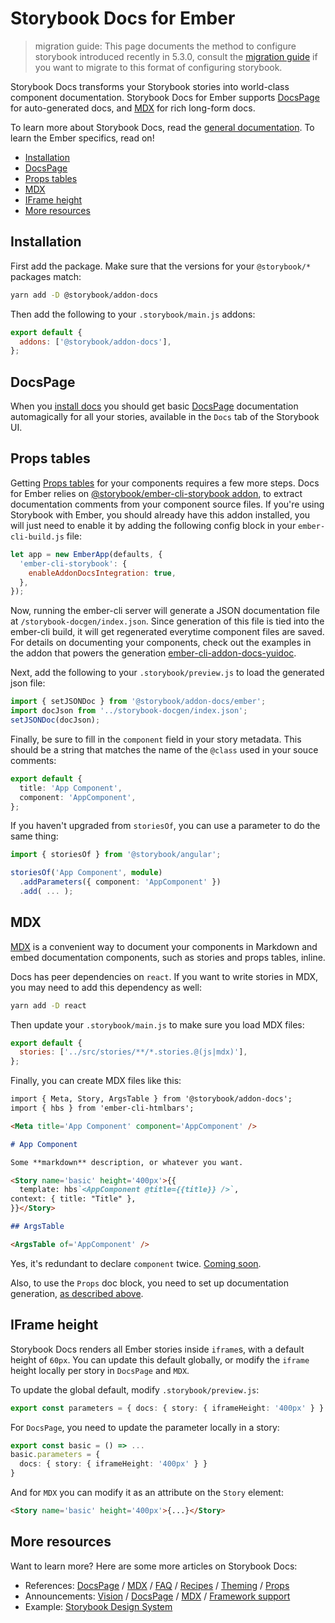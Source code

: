 <h1>Storybook Docs for Ember</h1>

> migration guide: This page documents the method to configure storybook introduced recently in 5.3.0, consult the [migration guide](https://github.com/storybookjs/storybook/blob/next/MIGRATION.md) if you want to migrate to this format of configuring storybook.

Storybook Docs transforms your Storybook stories into world-class component documentation. Storybook Docs for Ember supports [DocsPage](../docs/docspage.md) for auto-generated docs, and [MDX](../docs/mdx.md) for rich long-form docs.

To learn more about Storybook Docs, read the [general documentation](../README.md). To learn the Ember specifics, read on!

- [Installation](#installation)
- [DocsPage](#docspage)
- [Props tables](#props-tables)
- [MDX](#mdx)
- [IFrame height](#iframe-height)
- [More resources](#more-resources)

## Installation

First add the package. Make sure that the versions for your `@storybook/*` packages match:

```sh
yarn add -D @storybook/addon-docs
```

Then add the following to your `.storybook/main.js` addons:

```js
export default {
  addons: ['@storybook/addon-docs'],
};
```

## DocsPage

When you [install docs](#installation) you should get basic [DocsPage](../docs/docspage.md) documentation automagically for all your stories, available in the `Docs` tab of the Storybook UI.

## Props tables

Getting [Props tables](../docs/props-tables.md) for your components requires a few more steps. Docs for Ember relies on [@storybook/ember-cli-storybook addon](https://github.com/storybookjs/ember-cli-storybook), to extract documentation comments from your component source files. If you're using Storybook with Ember, you should already have this addon installed, you will just need to enable it by adding the following config block in your `ember-cli-build.js` file:

```js
let app = new EmberApp(defaults, {
  'ember-cli-storybook': {
    enableAddonDocsIntegration: true,
  },
});
```

Now, running the ember-cli server will generate a JSON documentation file at `/storybook-docgen/index.json`. Since generation of this file is tied into the ember-cli build, it will get regenerated everytime component files are saved. For details on documenting your components, check out the examples in the addon that powers the generation [ember-cli-addon-docs-yuidoc](https://github.com/ember-learn/ember-cli-addon-docs-yuidoc#documenting-components).

Next, add the following to your `.storybook/preview.js` to load the generated json file:

```js
import { setJSONDoc } from '@storybook/addon-docs/ember';
import docJson from '../storybook-docgen/index.json';
setJSONDoc(docJson);
```

Finally, be sure to fill in the `component` field in your story metadata. This should be a string that matches the name of the `@class` used in your souce comments:

```ts
export default {
  title: 'App Component',
  component: 'AppComponent',
};
```

If you haven't upgraded from `storiesOf`, you can use a parameter to do the same thing:

```ts
import { storiesOf } from '@storybook/angular';

storiesOf('App Component', module)
  .addParameters({ component: 'AppComponent' })
  .add( ... );
```

## MDX

[MDX](../docs/mdx.md) is a convenient way to document your components in Markdown and embed documentation components, such as stories and props tables, inline.

Docs has peer dependencies on `react`. If you want to write stories in MDX, you may need to add this dependency as well:

```sh
yarn add -D react
```

Then update your `.storybook/main.js` to make sure you load MDX files:

```js
export default {
  stories: ['../src/stories/**/*.stories.@(js|mdx)'],
};
```

Finally, you can create MDX files like this:

```md
import { Meta, Story, ArgsTable } from '@storybook/addon-docs';
import { hbs } from 'ember-cli-htmlbars';

<Meta title='App Component' component='AppComponent' />

# App Component

Some **markdown** description, or whatever you want.

<Story name='basic' height='400px'>{{
  template: hbs`<AppComponent @title={{title}} />`,
context: { title: "Title" },
}}</Story>

## ArgsTable

<ArgsTable of='AppComponent' />
```

Yes, it's redundant to declare `component` twice. [Coming soon](https://github.com/storybookjs/storybook/issues/8673).

Also, to use the `Props` doc block, you need to set up documentation generation, [as described above](#docspage).

## IFrame height

Storybook Docs renders all Ember stories inside `iframe`s, with a default height of `60px`. You can update this default globally, or modify the `iframe` height locally per story in `DocsPage` and `MDX`.

To update the global default, modify `.storybook/preview.js`:

```ts
export const parameters = { docs: { story: { iframeHeight: '400px' } } };
```

For `DocsPage`, you need to update the parameter locally in a story:

```ts
export const basic = () => ...
basic.parameters = {
  docs: { story: { iframeHeight: '400px' } }
}
```

And for `MDX` you can modify it as an attribute on the `Story` element:

```md
<Story name='basic' height='400px'>{...}</Story>
```

## More resources

Want to learn more? Here are some more articles on Storybook Docs:

- References: [DocsPage](../docs/docspage.md) / [MDX](../docs/mdx.md) / [FAQ](../docs/faq.md) / [Recipes](../docs/recipes.md) / [Theming](../docs/theming.md) / [Props](../docs/props-tables.md)
- Announcements: [Vision](https://medium.com/storybookjs/storybook-docs-sneak-peak-5be78445094a) / [DocsPage](https://medium.com/storybookjs/storybook-docspage-e185bc3622bf) / [MDX](https://medium.com/storybookjs/rich-docs-with-storybook-mdx-61bc145ae7bc) / [Framework support](https://medium.com/storybookjs/storybook-docs-for-new-frameworks-b1f6090ee0ea)
- Example: [Storybook Design System](https://github.com/storybookjs/design-system)
